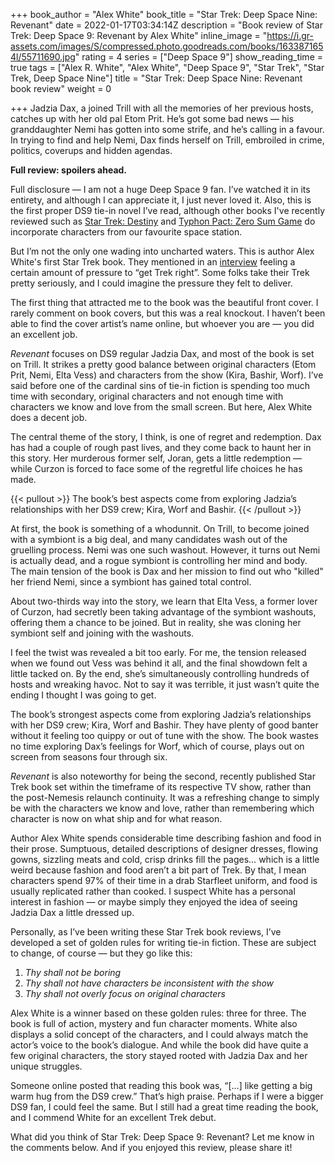 +++
book_author = "Alex White"
book_title = "Star Trek: Deep Space Nine: Revenant"
date = 2022-01-17T03:34:14Z
description = "Book review of Star Trek: Deep Space 9: Revenant by Alex White"
inline_image = "https://i.gr-assets.com/images/S/compressed.photo.goodreads.com/books/1633871654l/55711690.jpg"
rating = 4
series = ["Deep Space 9"]
show_reading_time = true
tags = ["Alex R. White", "Alex White", "Deep Space 9", "Star Trek", "Star Trek, Deep Space Nine"]
title = "Star Trek: Deep Space Nine: Revenant book review"
weight = 0

+++
Jadzia Dax, a joined Trill with all the memories of her previous hosts, catches up with her old pal Etom Prit. He’s got some bad news — his granddaughter Nemi has gotten into some strife, and he’s calling in a favour. In trying to find and help Nemi, Dax finds herself on Trill, embroiled in crime, politics, coverups and hidden agendas.

**Full review: spoilers ahead.**

<!--more-->

Full disclosure — I am not a huge Deep Space 9 fan. I’ve watched it in its entirety, and although I can appreciate it, I just never loved it. Also, this is the first proper DS9 tie-in novel I’ve read, although other books I've recently reviewed such as [Star Trek: Destiny](https://scifibooks.club/reviews/star-trek-the-next-generation-destiny-trilogy-book-review-e/) and [Typhon Pact: Zero Sum Game](https://scifibooks.club/reviews/typhon-pact-1-zero-sum-game-book-review/) do incorporate characters from our favourite space station.

But I’m not the only one wading into uncharted waters. This is author Alex White's first Star Trek book. They mentioned in an [interview](http://www.trek.fm/literary-treks/337) feeling a certain amount of pressure to “get Trek right”. Some folks take their Trek pretty seriously, and I could imagine the pressure they felt to deliver.

The first thing that attracted me to the book was the beautiful front cover. I rarely comment on book covers, but this was a real knockout. I haven’t been able to find the cover artist’s name online, but whoever you are — you did an excellent job.

_Revenant_ focuses on DS9 regular Jadzia Dax, and most of the book is set on Trill. It strikes a pretty good balance between original characters (Etom Prit, Nemi, Elta Vess) and characters from the show (Kira, Bashir, Worf). I’ve said before one of the cardinal sins of tie-in fiction is spending too much time with secondary, original characters and not enough time with characters we know and love from the small screen. But here, Alex White does a decent job.

The central theme of the story, I think, is one of regret and redemption. Dax has had a couple of rough past lives, and they come back to haunt her in this story. Her murderous former self, Joran, gets a little redemption — while Curzon is forced to face some of the regretful life choices he has made.

{{< pullout >}} The book’s best aspects come from exploring Jadzia’s relationships with her DS9 crew; Kira, Worf and Bashir. {{< /pullout >}}

At first, the book is something of a whodunnit. On Trill, to become joined with a symbiont is a big deal, and many candidates wash out of the gruelling process. Nemi was one such washout. However, it turns out Nemi is actually dead, and a rogue symbiont is controlling her mind and body. The main tension of the book is Dax and her mission to find out who "killed" her friend Nemi, since a symbiont has gained total control.

About two-thirds way into the story, we learn that Elta Vess, a former lover of Curzon, had secretly been taking advantage of the symbiont washouts, offering them a chance to be joined. But in reality, she was cloning her symbiont self and joining with the washouts.

I feel the twist was revealed a bit too early. For me, the tension released when we found out Vess was behind it all, and the final showdown felt a little tacked on. By the end, she’s simultaneously controlling hundreds of hosts and wreaking havoc. Not to say it was terrible, it just wasn’t quite the ending I thought I was going to get.

The book’s strongest aspects come from exploring Jadzia’s relationships with her DS9 crew; Kira, Worf and Bashir. They have plenty of good banter without it feeling too quippy or out of tune with the show. The book wastes no time exploring Dax’s feelings for Worf, which of course, plays out on screen from seasons four through six.

_Revenant_ is also noteworthy for being the second, recently published Star Trek book set within the timeframe of its respective TV show, rather than the post-Nemesis relaunch continuity. It was a refreshing change to simply be with the characters we know and love, rather than remembering which character is now on what ship and for what reason.

Author Alex White spends considerable time describing fashion and food in their prose. Sumptuous, detailed descriptions of designer dresses, flowing gowns, sizzling meats and cold, crisp drinks fill the pages… which is a little weird because fashion and food aren’t a bit part of Trek. By that, I mean characters spend 97% of their time in a drab Starfleet uniform, and food is usually replicated rather than cooked. I suspect White has a personal interest in fashion — or maybe simply they enjoyed the idea of seeing Jadzia Dax a little dressed up.

Personally, as I’ve been writing these Star Trek book reviews, I’ve developed a set of golden rules for writing tie-in fiction. These are subject to change, of course — but they go like this:

1. _Thy shall not be boring_
2. _Thy shall not have characters be inconsistent with the show_
3. _Thy shall not overly focus on original characters_

Alex White is a winner based on these golden rules: three for three. The book is full of action, mystery and fun character moments. White also displays a solid concept of the characters, and I could always match the actor’s voice to the book’s dialogue. And while the book did have quite a few original characters, the story stayed rooted with Jadzia Dax and her unique struggles.

Someone online posted that reading this book was, “\[…\] like getting a big warm hug from the DS9 crew.” That’s high praise. Perhaps if I were a bigger DS9 fan, I could feel the same. But I still had a great time reading the book, and I commend White for an excellent Trek debut.

What did you think of Star Trek: Deep Space 9: Revenant? Let me know in the comments below. And if you enjoyed this review, please share it!